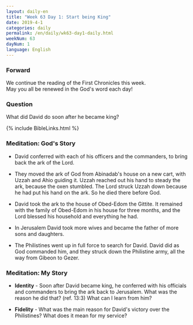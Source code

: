 ```yaml
---
layout: daily-en
title: "Week 63 Day 1: Start being King"
date: 2019-4-1 
categories: daily
permalink: /en/daily/wk63-day1-daily.html
weekNum: 63
dayNum: 1
language: English
---
```


### Forward     
We continue the reading of the First Chronicles this week.  
May you all be renewed in the God's word each day!

### Question     
What did David do soon after he became king?

{% include BibleLinks.html %} 

### Meditation: God's Story   
+ David conferred with each of his officers and the commanders, to bring back the ark of the Lord. 

+ They moved the ark of God from Abinadab's house on a new cart, with Uzzah and Ahio guiding it. Uzzah reached out his hand to steady the ark, because the oxen stumbled. The Lord struck Uzzah down because he had put his hand on the ark. So he died there before God. 

+ David took the ark to the house of Obed-Edom the Gittite. It remained with the family of Obed-Edom in his house for three months, and the Lord blessed his household and everything he had. 

+ In Jerusalem David took more wives and became the father of more sons and daughters. 

+ The Philistines went up in full force to search for David. David did as God commanded him, and they struck down the Philistine army, all the way from Gibeon to Gezer.  

### Meditation: My Story   
+ **Identity** - Soon after David became king, he conferred with his officials and commanders to bring the ark back to Jerusalem. What was the reason he did that? (ref. 13:3) What can I learn from him? 

+ **Fidelity** - What was the main reason for David's victory over the Philistines? What does it mean for my service? 
